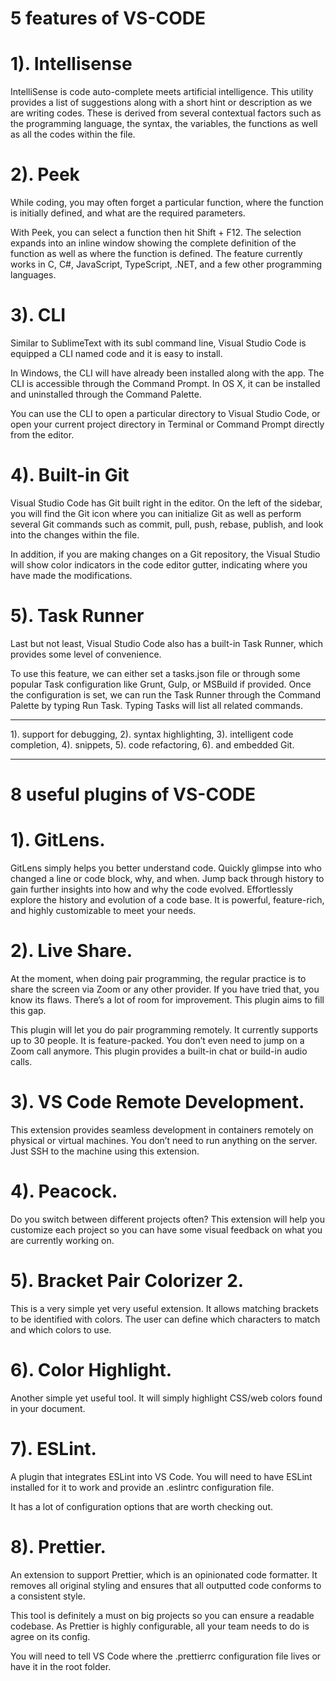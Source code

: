# 5 features of VS-CODE

# 1). Intellisense

IntelliSense is code auto-complete meets artificial intelligence. This utility provides a list of suggestions along with a short hint or description as we are writing codes. These is derived from several contextual factors such as the programming language, the syntax, the variables, the functions as well as all the codes within the file.

# 2). Peek


While coding, you may often forget a particular function, where the function is initially defined, and what are the required parameters.

With Peek, you can select a function then hit Shift + F12. The selection expands into an inline window showing the complete definition of the function as well as where the function is defined. The feature currently works in C, C#, JavaScript, TypeScript, .NET, and a few other programming languages.


# 3). CLI


Similar to SublimeText with its subl command line, Visual Studio Code is equipped a CLI named code and it is easy to install.

In Windows, the CLI will have already been installed along with the app. The CLI is accessible through the Command Prompt. In OS X, it can be installed and uninstalled through the Command Palette.

You can use the CLI to open a particular directory to Visual Studio Code, or open your current project directory in Terminal or Command Prompt directly from the editor.

# 4). Built-in Git


Visual Studio Code has Git built right in the editor. On the left of the sidebar, you will find the Git icon where you can initialize Git as well as perform several Git commands such as commit, pull, push, rebase, publish, and look into the changes within the file.

In addition, if you are making changes on a Git repository, the Visual Studio will show color indicators in the code editor gutter, indicating where you have made the modifications.


# 5). Task Runner


Last but not least, Visual Studio Code also has a built-in Task Runner, which provides some level of convenience.

To use this feature, we can either set a tasks.json file or through some popular Task configuration like Grunt, Gulp, or MSBuild if provided. Once the configuration is set, we can run the Task Runner through the Command Palette by typing Run Task. Typing Tasks will list all related commands.

--------------------------------------------------------------------------------------------------



1). support for debugging, 
2). syntax highlighting, 
3). intelligent code completion, 
4). snippets, 
5). code refactoring, 
6). and embedded Git.



--------------------------------------------------------------------------------------------------

# 8 useful plugins of VS-CODE

# 1). GitLens.


GitLens simply helps you better understand code. Quickly glimpse into who changed a line or code block, why, and when. Jump back through history to gain further insights into how and why the code evolved. Effortlessly explore the history and evolution of a code base. It is powerful, feature-rich, and highly customizable to meet your needs.


# 2). Live Share.


At the moment, when doing pair programming, the regular practice is to share the screen via Zoom or any other provider. If you have tried that, you know its flaws. There’s a lot of room for improvement. This plugin aims to fill this gap.

This plugin will let you do pair programming remotely. It currently supports up to 30 people. It is feature-packed. You don’t even need to jump on a Zoom call anymore. This plugin provides a built-in chat or build-in audio calls.


# 3). VS Code Remote Development.


This extension provides seamless development in containers remotely on physical or virtual machines. You don’t need to run anything on the server. Just SSH to the machine using this extension.


# 4). Peacock.

Do you switch between different projects often? This extension will help you customize each project so you can have some visual feedback on what you are currently working on.


# 5). Bracket Pair Colorizer 2.


This is a very simple yet very useful extension. It allows matching brackets to be identified with colors. The user can define which characters to match and which colors to use.


# 6). Color Highlight.


Another simple yet useful tool. It will simply highlight CSS/web colors found in your document.


# 7). ESLint.

A plugin that integrates ESLint into VS Code. You will need to have ESLint installed for it to work and provide an .eslintrc configuration file.

It has a lot of configuration options that are worth checking out.


# 8). Prettier.


An extension to support Prettier, which is an opinionated code formatter. It removes all original styling and ensures that all outputted code conforms to a consistent style.

This tool is definitely a must on big projects so you can ensure a readable codebase. As Prettier is highly configurable, all your team needs to do is agree on its config.

You will need to tell VS Code where the .prettierrc configuration file lives or have it in the root folder.
